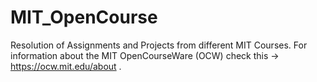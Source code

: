 # MIT_OpenCourse

Resolution of Assignments and Projects from different MIT Courses.
For information about the MIT OpenCourseWare (OCW) check this -> https://ocw.mit.edu/about .
